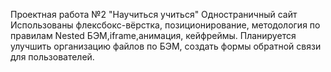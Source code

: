Проектная работа №2 "Научиться учиться"
Одностраничный сайт
Использованы флексбокс-вёрстка, позиционирование, методология по правилам Nested БЭМ,iframe,анимация, кейфреймы.
Планируется улучшить организацию файлов по БЭМ, создать формы обратной связи для пользователей.
